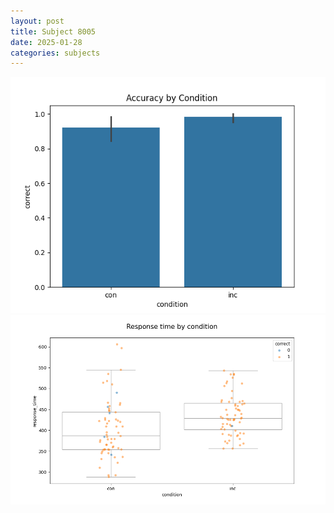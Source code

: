 ```yaml
---
layout: post
title: Subject 8005
date: 2025-01-28
categories: subjects
---
```


![](data/8005/run-32/8005_NF_acc.png)
![](data/8005/run-32/8005_NF_rt.png)
